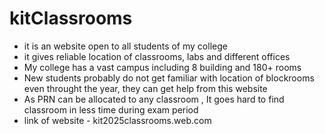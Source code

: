 # kitClassrooms
- it is an website open to all students of my college
- it gives reliable location of classrooms, labs and different offices
- My college has a vast campus including 8 building and 180+ rooms
- New students probably do not get familiar with location of blockrooms even throught the year, they can get help from this website
- As PRN can be allocated to any classroom , It goes hard to find classroom  in less time during exam period
- link of website - kit2025classrooms.web.com
  
